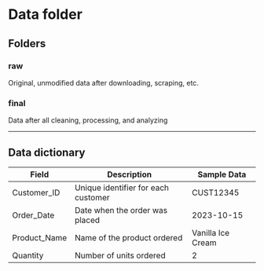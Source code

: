 # Data folder

## Folders

### raw

Original, unmodified data after downloading, scraping, etc.

### final

Data after all cleaning, processing, and analyzing

---

## Data dictionary

| Field        | Description                         | Sample Data       |
| ------------ | ----------------------------------- | ----------------- |
| Customer_ID  | Unique identifier for each customer | CUST12345         |
| Order_Date   | Date when the order was placed      | 2023-10-15        |
| Product_Name | Name of the product ordered         | Vanilla Ice Cream |
| Quantity     | Number of units ordered             | 2                 |
